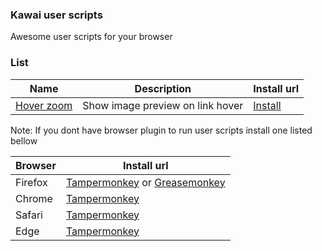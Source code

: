 ### Kawai user scripts

Awesome user scripts for your browser

### List

| Name | Description | Install url | 
|------|-------------|-------------|
| [Hover zoom](https://github.com/Kawaizombi/kawai-scripts/tree/master/projects/hover-zoom#readme) | Show image preview on link hover | [Install](https://github.com/Kawaizombi/kawai-scripts/raw/master/dist/hover-zoom.user.js) |

Note: If you dont have browser plugin to run user scripts install one listed bellow

| Browser | Install url |
|---------|-------------|
| Firefox | [Tampermonkey](https://addons.mozilla.org/ru/firefox/addon/tampermonkey/) or [Greasemonkey](https://addons.mozilla.org/ru/firefox/addon/greasemonkey/) |
| Chrome  | [Tampermonkey](https://chrome.google.com/webstore/detail/tampermonkey/dhdgffkkebhmkfjojejmpbldmpobfkfo) |
| Safari  | [Tampermonkey](https://www.tampermonkey.net/?ext=dhdg&browser=safari) |
| Edge    | [Tampermonkey](https://www.microsoft.com/uk-ua/p/tampermonkey/9nblggh5162s) |

